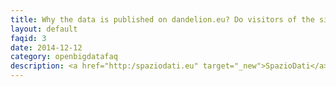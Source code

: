 ```yaml
---
title: Why the data is published on dandelion.eu? Do visitors of the site need a login?
layout: default
faqid: 3
date: 2014-12-12
category: openbigdatafaq
description: <a href="http:/spaziodati.eu" target="_new">SpazioDati</a> is one of the original technical partners of the “<a href="http://www.telecomitalia.com/tit/en/bigdatachallenge.html" target="_new">Big Data Challenge</a>” contest. Its main role was to provide an affordable way to access to all the data related to the challenge and <a href="http://dandelion.eu" target="_new">Dandelion</a> is the original platform where all of this data was published.<br/>It’s not the first time that some large datasets are made available to the public, through a controlled access&#58; we can cite <a href="http://aws.amazon.com/s3/" target="_new">the public data sets published on Amazon S3</a>, for example.<br/>But it’s the first time that there is an official Open Data release starting from some Big Data sets&#58; we know that <a href="http://www.theguardian.com/public-leaders-network/2014/apr/15/big-data-open-data-transform-government">it’s an hot topic</a>.<br/>Using your account on dandelion.eu to access the data, let us to collect some useful insights on the real demand side of the Open Data value chain.<br/>We’ll publish these statistics of usage as Open Data, to make all the community involved more aware about the data value chain.It’s also useful to give some real perceptions on the Smart Cities and Smart Communities visions.
---
```



